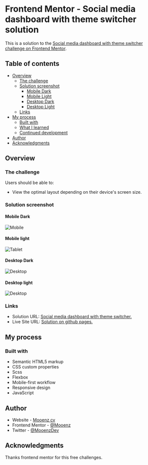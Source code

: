 # Frontend Mentor - Social media dashboard with theme switcher solution

This is a solution to the [Social media dashboard with theme switcher challenge on Frontend Mentor](https://www.frontendmentor.io/challenges/social-media-dashboard-with-theme-switcher-6oY8ozp_H).

## Table of contents

- [Overview](#overview)
  - [The challenge](#the-challenge)
  - [Solution screenshot](#solution-screenshot)
    - [Mobile Dark](#mobile-dark)
    - [Mobile Light](#mobile-light)
    - [Desktop Dark](#desktop-dark)
    - [Desktop Light](#desktop-light)
  - [Links](#links)
- [My process](#my-process)
  - [Built with](#built-with)
  - [What I learned](#what-i-learned)
  - [Continued development](#continued-development)
- [Author](#author)
- [Acknowledgments](#acknowledgments)

## Overview

### The challenge

Users should be able to:

- View the optimal layout depending on their device's screen size.

### Solution screenshot

#### Mobile Dark

![Mobile](./solution-capture/mooenz-mobile-dark-solution.jpg)

#### Mobile light

![Tablet](./solution-capture/mooenz-mobile-light-solution.jpg)

#### Desktop Dark

![Desktop](./solution-capture/mooenz-desktop-dark-solution.jpg)

#### Desktop light

![Desktop](./solution-capture/mooenz-desktop-light-solution.jpg)

### Links

- Solution URL: [Social media dashboard with theme switcher.](https://www.frontendmentor.io/solutions/html-css-scss-flexbox-mobile-first-and-responsive-design-W_i5d1YJ7)
- Live Site URL: [Solution on github pages.](https://mooenz.github.io/frontend-mentor-portafolio/social-media-dashboard-with-theme-switcher-master/)

## My process

### Built with

- Semantic HTML5 markup
- CSS custom properties
- Scss
- Flexbox
- Mobile-first workflow
- Responsive design
- JavaScript

## Author

- Website - [Mooenz cv](https://mooenz.github.io/curriculum-vitae/)
- Frontend Mentor - [@Mooenz](https://www.frontendmentor.io/profile/Mooenz)
- Twitter - [@MooenzDev](https://www.twitter.com/MooenzDev)

## Acknowledgments

Thanks frontend mentor for this free challenges.
